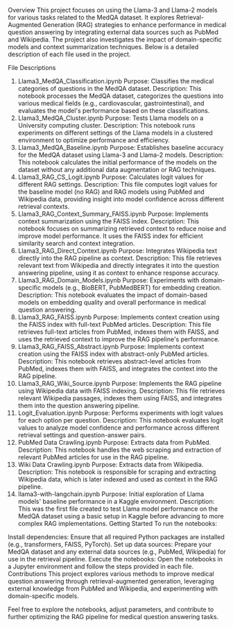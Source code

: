 Overview
This project focuses on using the Llama-3 and Llama-2 models for various tasks related to the MedQA dataset. It explores Retrieval-Augmented Generation (RAG) strategies to enhance performance in medical question answering by integrating external data sources such as PubMed and Wikipedia. The project also investigates the impact of domain-specific models and context summarization techniques. Below is a detailed description of each file used in the project.

File Descriptions
1. Llama3_MedQA_Classification.ipynb
Purpose: Classifies the medical categories of questions in the MedQA dataset.
Description: This notebook processes the MedQA dataset, categorizes the questions into various medical fields (e.g., cardiovascular, gastrointestinal), and evaluates the model's performance based on these classifications.
2. Llama3_MedQA_Cluster.ipynb
Purpose: Tests Llama models on a University computing cluster.
Description: This notebook runs experiments on different settings of the Llama models in a clustered environment to optimize performance and efficiency.
3. Llama3_MedQA_Baseline.ipynb
Purpose: Establishes baseline accuracy for the MedQA dataset using Llama-3 and Llama-2 models.
Description: This notebook calculates the initial performance of the models on the dataset without any additional data augmentation or RAG techniques.
4. Llama3_RAG_CS_Logit.ipynb
Purpose: Calculates logit values for different RAG settings.
Description: This file computes logit values for the baseline model (no RAG) and RAG models using PubMed and Wikipedia data, providing insight into model confidence across different retrieval contexts.
5. Llama3_RAG_Context_Summary_FAISS.ipynb
Purpose: Implements context summarization using the FAISS index.
Description: This notebook focuses on summarizing retrieved context to reduce noise and improve model performance. It uses the FAISS index for efficient similarity search and context integration.
6. Llama3_RAG_Direct_Context.ipynb
Purpose: Integrates Wikipedia text directly into the RAG pipeline as context.
Description: This file retrieves relevant text from Wikipedia and directly integrates it into the question answering pipeline, using it as context to enhance response accuracy.
7. Llama3_RAG_Domain_Models.ipynb
Purpose: Experiments with domain-specific models (e.g., BioBERT, PubMedBERT) for embedding creation.
Description: This notebook evaluates the impact of domain-based models on embedding quality and overall performance in medical question answering.
8. Llama3_RAG_FAISS.ipynb
Purpose: Implements context creation using the FAISS index with full-text PubMed articles.
Description: This file retrieves full-text articles from PubMed, indexes them with FAISS, and uses the retrieved context to improve the RAG pipeline's performance.
9. Llama3_RAG_FAISS_Abstract.ipynb
Purpose: Implements context creation using the FAISS index with abstract-only PubMed articles.
Description: This notebook retrieves abstract-level articles from PubMed, indexes them with FAISS, and integrates the context into the RAG pipeline.
10. Llama3_RAG_Wiki_Source.ipynb
Purpose: Implements the RAG pipeline using Wikipedia data with FAISS indexing.
Description: This file retrieves relevant Wikipedia passages, indexes them using FAISS, and integrates them into the question answering pipeline.
11. Logit_Evaluation.ipynb
Purpose: Performs experiments with logit values for each option per question.
Description: This notebook evaluates logit values to analyze model confidence and performance across different retrieval settings and question-answer pairs.
12. PubMed Data Crawling.ipynb
Purpose: Extracts data from PubMed.
Description: This notebook handles the web scraping and extraction of relevant PubMed articles for use in the RAG pipeline.
13. Wiki Data Crawling.ipynb
Purpose: Extracts data from Wikipedia.
Description: This notebook is responsible for scraping and extracting Wikipedia data, which is later indexed and used as context in the RAG pipeline.
14. llama3-with-langchain.ipynb
Purpose: Initial exploration of Llama models' baseline performance in a Kaggle environment.
Description: This was the first file created to test Llama model performance on the MedQA dataset using a basic setup in Kaggle before advancing to more complex RAG implementations.
Getting Started
To run the notebooks:

Install dependencies: Ensure that all required Python packages are installed (e.g., transformers, FAISS, PyTorch).
Set up data sources: Prepare your MedQA dataset and any external data sources (e.g., PubMed, Wikipedia) for use in the retrieval pipeline.
Execute the notebooks: Open the notebooks in a Jupyter environment and follow the steps provided in each file.
Contributions
This project explores various methods to improve medical question answering through retrieval-augmented generation, leveraging external knowledge from PubMed and Wikipedia, and experimenting with domain-specific models.

Feel free to explore the notebooks, adjust parameters, and contribute to further optimizing the RAG pipeline for medical question answering tasks.
